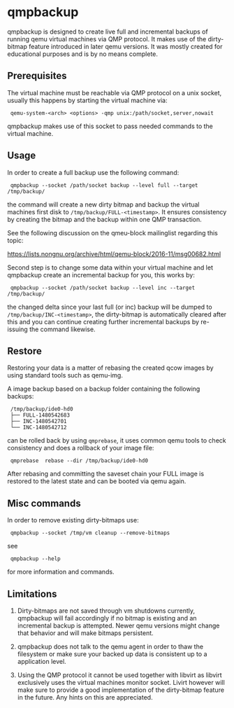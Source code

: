 qmpbackup
=========

qmpbackup is designed to create live full and incremental backups of running
qemu virtual machines via QMP protocol. It makes use of the dirty-bitmap
feature introduced in later qemu versions. It was mostly created for
educational purposes and is by no means complete.

Prerequisites
-------------

The virtual machine must be reachable via QMP protocol on a unix socket,
usually this happens by starting the virtual machine via:

```
 qemu-system-<arch> <options> -qmp unix:/path/socket,server,nowait
```

qmpbackup makes use of this socket to pass needed commands to the
virtual machine.

Usage
-----

In order to create a full backup use the following command:

```
 qmpbackup --socket /path/socket backup --level full --target /tmp/backup/
```

the command will create a new dirty bitmap and backup the virtual machines
first disk to ```/tmp/backup/FULL-<timestamp>```. It ensures consistency by
creating the bitmap and the backup within one QMP transaction.

See the following discussion on the qmeu-block mailinglist regarding
this topic:

 https://lists.nongnu.org/archive/html/qemu-block/2016-11/msg00682.html

Second step is to change some data within your virtual machine and let
qmpbackup create an incremental backup for you, this works by:

```
 qmpbackup --socket /path/socket backup --level inc --target /tmp/backup/
```

the changed delta since your last full (or inc) backup will be dumped to
```/tmp/backup/INC-<timestamp>```, the dirty-bitmap is automatically cleared
after this and you can continue creating further incremental backups by
re-issuing the command likewise.

Restore
-------

Restoring your data is a matter of rebasing the created qcow images by
using standard tools such as qemu-img.

A image backup based on a backup folder containing the following backups:

```
 /tmp/backup/ide0-hd0
 ├── FULL-1480542683
 ├── INC-1480542701
 └── INC-1480542712
```

can be rolled back by using ```qmprebase```, it uses common qemu tools to check
consistency and does a rollback of your image file:

```
 qmprebase  rebase --dir /tmp/backup/ide0-hd0
```

After rebasing and committing the saveset chain your FULL image is restored to
the latest state and can be booted via qemu again.

Misc commands
-------------

In order to remove existing dirty-bitmaps use:

```
 qmpbackup --socket /tmp/vm cleanup --remove-bitmaps
```

see 

```
 qmpbackup --help 
```

for more information and commands.

Limitations
-----------

1) Dirty-bitmaps are not saved through vm shutdowns currently, qmpbackup will
fail accordingly if no bitmap is existing and an incremental backup is
attempted. Newer qemu versions might change that behavior and will make bitmaps
persistent.

2) qmpbackup does not talk to the qemu agent in order to thaw the filesystem or
make sure your backed up data is consistent up to a application level.

3) Using the QMP protocol it cannot be used together with libvirt as libvirt
exclusively uses the virtual machines monitor socket. Livirt however will make
sure to provide a good implementation of the dirty-bitmap feature in the
future. Any hints on this are appreciated.
